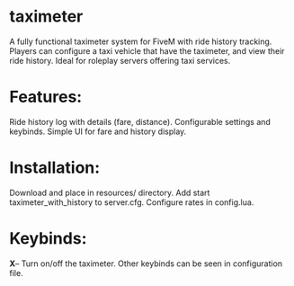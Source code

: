 # taximeter
A fully functional taximeter system for FiveM with ride history tracking. Players can configure a taxi vehicle that have the taximeter, and view their ride history. Ideal for roleplay servers offering taxi services.

# Features:

Ride history log with details (fare, distance).
Configurable settings and keybinds.
Simple UI for fare and history display.

# Installation:

Download and place in resources/ directory.
Add start taximeter_with_history to server.cfg.
Configure rates in config.lua.

# Keybinds:

**X**– Turn on/off the taximeter.
Other keybinds can be seen in configuration file.
